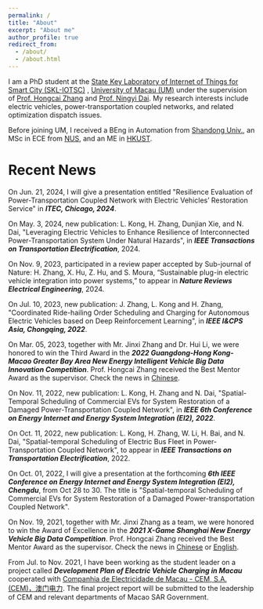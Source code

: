 ```yaml
---
permalink: /
title: "About"
excerpt: "About me"
author_profile: true
redirect_from: 
  - /about/
  - /about.html
---
```


I am a PhD student at the [State Key Laboratory of Internet of Things for Smart City (SKL-IOTSC)](https://skliotsc.um.edu.mo/) , [University of Macau (UM)](https://www.um.edu.mo/) under the supervision of [Prof. Hongcai Zhang](https://www.fst.um.edu.mo/personal/hczhang/) and [Prof. Ningyi Dai](https://www.fst.um.edu.mo/personal/nydai/). My research interests include electric vehicles, power-transportation coupled networks, and related optimization dispatch issues. 

Before joining UM, I received a BEng in Automation from [Shandong Univ.](https://www.sdu.edu.cn/), an MSc in ECE from [NUS](https://www.nus.edu.sg/), and an ME in [HKUST](https://hkust.edu.hk/).

Recent News
======
On Jun. 21, 2024, I will give a presentation entitled "Resilience Evaluation of Power-Transportation Coupled Network with Electric Vehicles’ Restoration Service" in **_ITEC, Chicago, 2024_**. 

On May. 3, 2024, new publication: L. Kong, H. Zhang, Dunjian Xie, and N. Dai, "Leveraging Electric Vehicles to Enhance Resilience of Interconnected Power-Transportation System Under Natural Hazards", in **_IEEE Transactions on Transportation Electrification_**, 2024.

On Nov. 9, 2023, participated in a review paper accepted by Sub-journal of Nature: H. Zhang, X. Hu, Z. Hu, and S. Moura, “Sustainable plug-in electric vehicle integration into power systems,” to appear in **_Nature Reviews Electrical Engineering_**, 2024.  

On Jul. 10, 2023, new publication: J. Zhang, L. Kong and H. Zhang, "Coordinated Ride-hailing Order Scheduling and Charging for Autonomous Electric Vehicles based on Deep Reinforcement Learning", in **_IEEE I\&CPS Asia, Chongqing, 2022_**.

On Mar. 05, 2023, together with Mr. Jinxi Zhang and Dr. Hui Li, we were honored to win the Third Award in the **_2022 Guangdong-Hong Kong-Macao Greater Bay Area New Energy Intelligent Vehicle Big Data Innovation Competition_**. Prof. Hongcai Zhang received the Best Mentor Award as the supervisor. Check the news in [Chinese](https://mp.weixin.qq.com/s/peuzw-QXI4F5AO8ySLnShg).

On Nov. 11, 2022, new publication: L. Kong, H. Zhang and N. Dai, "Spatial-Temporal Scheduling of Commercial EVs for System Restoration of a Damaged Power-Transportation Coupled Network", in **_IEEE 6th Conference on Energy Internet and Energy System Integration (EI2), 2022_**.

On Oct. 11, 2022, new publication: L. Kong, H. Zhang, W. Li, H. Bai, and N. Dai, "Spatial-temporal Scheduling of Electric Bus Fleet in Power-Transportation Coupled Network", to appear in **_IEEE Transactions on Transportation Electrification_**, 2022.

On Oct. 01, 2022, I will give a presentation at the forthcoming **_6th IEEE Conference on Energy Internet and Energy System Integration (EI2), Chengdu_**, from Oct 28 to 30. The title is "Spatial-temporal Scheduling of Commercial EVs for System Restoration of a Damaged Power-transportation Coupled Network".

On Nov. 19, 2021, together with Mr. Jinxi Zhang as a team, we were honored to win the Award of Excellence in the **_2021 X-Game Shanghai New Energy Vehicle Big Data Competition_**. Prof. Hongcai Zhang received the Best Mentor Award as the supervisor. Check the news in [Chinese](https://www.um.edu.mo/zh-hant/news-and-press-releases/presss-release/detail/52889/) or [English](https://www.um.edu.mo/news-and-press-releases/press-release/detail/52889/).

From Jul. to Nov. 2021, I have been working as the student leader on a project called **_Development Plan of Electric Vehicle Charging in Macau_** cooperated with [Companhia de Electricidade de Macau - CEM, S.A. (CEM)，澳门电力](https://www.cem-macau.com/en/). The final project report will be submitted to the leadership of CEM and relevant departments of Macao SAR Government. 

